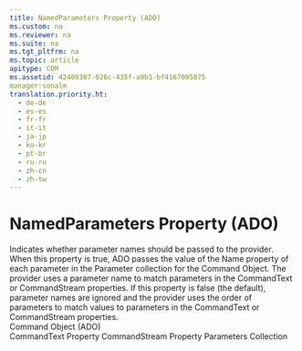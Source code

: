 ```yaml
---
title: NamedParameters Property (ADO)
ms.custom: na
ms.reviewer: na
ms.suite: na
ms.tgt_pltfrm: na
ms.topic: article
apitype: COM
ms.assetid: 42409387-026c-435f-a9b1-bf4167095875
manager:sonalm
translation.priority.ht: 
  - de-de
  - es-es
  - fr-fr
  - it-it
  - ja-jp
  - ko-kr
  - pt-br
  - ru-ru
  - zh-cn
  - zh-tw
---
```

# NamedParameters Property (ADO)
<?xml version="1.0" encoding="utf-8"?>
<developerReferenceWithoutSyntaxDocument xmlns="http://ddue.schemas.microsoft.com/authoring/2003/5" xmlns:xlink="http://www.w3.org/1999/xlink" xmlns:xsi="http://www.w3.org/2001/XMLSchema-instance" xsi:schemaLocation="http://ddue.schemas.microsoft.com/authoring/2003/5 http://dduestorage.blob.core.windows.net/ddueschema/developer.xsd">
  <introduction>
    <para>Indicates whether parameter names should be passed to the provider.</para>
  </introduction>
  <languageReferenceRemarks>
    <content>
      <para>When this property is true, ADO passes the value of the <unmanagedCodeEntityReference>Name</unmanagedCodeEntityReference> property of each parameter in the <unmanagedCodeEntityReference>Parameter</unmanagedCodeEntityReference> collection for the <legacyLink xlink:href="a02c22fb-542d-465e-a629-30fd59dcbebf">Command Object</legacyLink>. The provider uses a parameter name to match parameters in the <unmanagedCodeEntityReference>CommandText</unmanagedCodeEntityReference> or <unmanagedCodeEntityReference>CommandStream</unmanagedCodeEntityReference> properties. If this property is false (the default), parameter names are ignored and the provider uses the order of parameters to match values to parameters in the <unmanagedCodeEntityReference>CommandText</unmanagedCodeEntityReference> or <unmanagedCodeEntityReference>CommandStream</unmanagedCodeEntityReference> properties.</para>
    </content>
  </languageReferenceRemarks>
  <section>
    <title>Applies To</title>
    <content>
      <para>
        <link xlink:href="a02c22fb-542d-465e-a629-30fd59dcbebf">Command Object (ADO)</link>
      </para>
    </content>
  </section>
  <relatedTopics>
<link xlink:href="4dd7e82a-8da5-4a4e-b439-11a29286fa0e">CommandText Property</link>
<link xlink:href="f78f61b6-87e0-48dc-961e-83d0e20da58e">CommandStream Property</link>
<link xlink:href="497cae10-3913-422a-9753-dcbb0a639b1b">Parameters Collection</link>
</relatedTopics>
</developerReferenceWithoutSyntaxDocument>